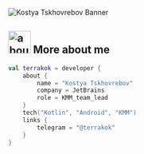 ![Kostya Tskhovrebov Banner](https://raw.github.com/terrakok/terrakok/master/github.png)

## <img width="45" alt="about" src="https://raw.github.com/terrakok/terrakok/master/about.png"> More about me
```kotlin
val terrakok = developer {
    about {
        name = "Kostya Tskhovrebov"
        company = JetBrains
        role = KMM_team_lead
    }
    tech("Kotlin", "Android", "KMM")
    links {
        telegram = "@terrakok"
    }
}
```
